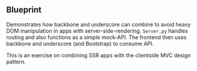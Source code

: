 ## Blueprint

Demonstrates how backbone and underscore can combine to avoid heavy DOM manipulation in apps with server-side-rendering. `Server.py` handles routing and also functions as a simple mock-API. The frontend then uses backbone and underscore (and Bootstrap) to consume API. 

This is an exercise on combining SSR apps with the clientside MVC design pattern. 